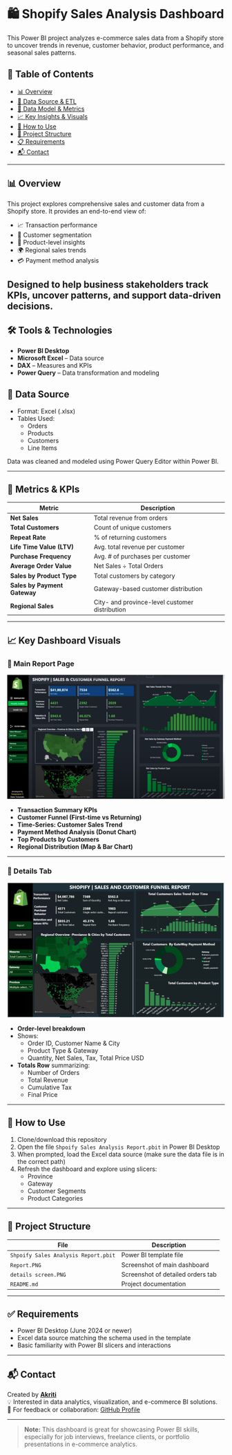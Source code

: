 # 🛍️ Shopify Sales Analysis Dashboard

This Power BI project analyzes e-commerce sales data from a Shopify store to uncover trends in revenue, customer behavior, product performance, and seasonal sales patterns.

## 📑 Table of Contents
- [📊 Overview](#-overview)
- [📂 Data Source & ETL](#-data-source--etl)
- [📐 Data Model & Metrics](#-data-model--metrics)
- [📈 Key Insights & Visuals](#-key-insights--visuals)
- [🚀 How to Use](#-how-to-use)
- [📁 Project Structure](#-project-structure)
- [📋 Requirements](#-requirements)
- [📬 Contact](#-contact)

---
## 📊 Overview
This project explores comprehensive sales and customer data from a Shopify store. It provides an end-to-end view of:

- 📈 Transaction performance
- 👥 Customer segmentation
- 🛒 Product-level insights
- 🌍 Regional sales trends
- 💳 Payment method analysis

Designed to help business stakeholders track KPIs, uncover patterns, and support data-driven decisions.
----

## 🛠️ Tools & Technologies

- **Power BI Desktop**  
- **Microsoft Excel** – Data source  
- **DAX** – Measures and KPIs  
- **Power Query** – Data transformation and modeling

## 📂 Data Source

- Format: Excel (.xlsx)
- Tables Used:
  - Orders
  - Products
  - Customers
  - Line Items

Data was cleaned and modeled using Power Query Editor within Power BI.

---

## 📐 Metrics & KPIs

| Metric | Description |
|--------|-------------|
| **Net Sales** | Total revenue from orders |
| **Total Customers** | Count of unique customers |
| **Repeat Rate** | % of returning customers |
| **Life Time Value (LTV)** | Avg. total revenue per customer |
| **Purchase Frequency** | Avg. # of purchases per customer |
| **Average Order Value** | Net Sales ÷ Total Orders |
| **Sales by Product Type** | Total customers by category |
| **Sales by Payment Gateway** | Gateway-based customer distribution |
| **Regional Sales** | City- and province-level customer distribution |

---

## 📈 Key Dashboard Visuals

### 📄 Main Report Page

![Report Screenshot](https://github.com/Akriti96/Power-BI/blob/main/Spoify%20Sales%20Analysis/dashboard.PNG)

- **Transaction Summary KPIs**
- **Customer Funnel (First-time vs Returning)**
- **Time-Series: Customer Sales Trend**
- **Payment Method Analysis (Donut Chart)**
- **Top Products by Customers**
- **Regional Distribution (Map & Bar Chart)**

---

### 🧾 Details Tab

![Details Screenshot](https://github.com/Akriti96/Power-BI/blob/main/Spoify%20Sales%20Analysis/report.png)

- **Order-level breakdown**  
- Shows:
  - Order ID, Customer Name & City  
  - Product Type & Gateway  
  - Quantity, Net Sales, Tax, Total Price USD  
- **Totals Row** summarizing:
  - Number of Orders
  - Total Revenue
  - Cumulative Tax
  - Final Price

---

## 🚀 How to Use

1. Clone/download this repository  
2. Open the file `Shpoify Sales Analysis Report.pbit` in Power BI Desktop  
3. When prompted, load the Excel data source (make sure the data file is in the correct path)  
4. Refresh the dashboard and explore using slicers:
   - Province
   - Gateway
   - Customer Segments
   - Product Categories

---

## 📁 Project Structure

| File | Description |
|------|-------------|
| `Shpoify Sales Analysis Report.pbit` | Power BI template file |
| `Report.PNG` | Screenshot of main dashboard |
| `details screen.PNG` | Screenshot of detailed orders tab |
| `README.md` | Project documentation |

---

## ✅ Requirements

- Power BI Desktop (June 2024 or newer)
- Excel data source matching the schema used in the template
- Basic familiarity with Power BI slicers and interactions

---

## 📬 Contact

Created by **[Akriti](https://github.com/Akriti96)**  
💡 Interested in data analytics, visualization, and e-commerce BI solutions.  
📩 For feedback or collaboration: [GitHub Profile](https://github.com/Akriti96)

---

> **Note:** This dashboard is great for showcasing Power BI skills, especially for job interviews, freelance clients, or portfolio presentations in e-commerce analytics.

